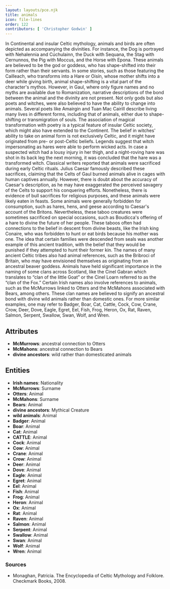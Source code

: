 ```yaml
---
layout: layouts/pce.njk
title: animals
icon: file-lines
order: 122
contributors: [ 'Christopher Godwin' ]
---
```

In Continental and insular Celtic mythology, animals and birds are often depicted as accompanying the divinities. For instance, the Dog is portrayed with Nehalennia and Cúchulainn, the Duck with Sequana, the Stag with Cernunnos, the Pig with Moccus, and the Horse with Epona. These animals are believed to be the god or goddess, who has shape-shifted into their form rather than their servants. In some stories, such as those featuring the Cailleach, who transforms into a Hare or Oisín, whose mother shifts into a deer while giving birth, animal shape-shifting is a vital part of the character's mythos. However, in Gaul, where only figure names and no myths are available due to Romanization, narrative descriptions of the bond between the animal and the divinity are not present. Not only gods but also poets and witches, were also believed to have the ability to change into animals. Several poets like Amairgin and Tuan Mac Cairill describe living many lives in different forms, including that of animals, either due to shape-shifting or transmigration of souls. The association of magical transformation with poetry is a typical feature of insular Celtic society, which might also have extended to the Continent. The belief in witches' ability to take on animal form is not exclusively Celtic, and it might have originated from pre- or post-Celtic beliefs. Legends suggest that witch impersonating as hares were able to perform wicked acts. In case a suspected witch had a lousy injury in her thigh, and a night-roving hare was shot in its back leg the next morning, it was concluded that the hare was a transformed witch. Classical writers reported that animals were sacrificed during early Celtic rituals. Julius Caesar famously described these sacrifices, claiming that the Celts of Gaul burned animals alive in cages with human captives annually. However, there is doubt about the accuracy of Caesar's description, as he may have exaggerated the perceived savagery of the Celts to support his conquering efforts. Nonetheless, there is evidence of bull sacrifices for religious purposes, and these animals were likely eaten in feasts. Some animals were generally forbidden for consumption, such as hares, hens, and geese according to Caesar's account of the Britons. Nevertheless, these taboo creatures were sometimes sacrificed on special occasions, such as Boudicca's offering of a hare to divine the future of her people. These taboos often had connections to the belief in descent from divine beasts, like the Irish king Conaire, who was forbidden to hunt or eat birds because his mother was one. The idea that certain families were descended from seals was another example of this ancient tradition, with the belief that they would be punished if they attempted to hunt their former kin. The names of many ancient Celtic tribes also had animal references, such as the Bribroci of Britain, who may have envisioned themselves as originating from an ancestral beaver goddess. Animals have held significant importance in the naming of some clans across Scotland, like the Cinel Gabran which translates to “clan of the little Goat” or the Cinel Loarn referred to as the “clan of the Fox.” Certain Irish names also involve references to animals, such as the McMurrows linked to Otters and the McMahons associated with Bears, among others. These clan names are believed to signify an ancestral bond with divine wild animals rather than domestic ones. For more similar examples, one may refer to Badger, Boar, Cat, Cattle, Cock, Cow, Crane, Crow, Deer, Dove, Eagle, Egret, Eel, Fish, Frog, Heron, Ox, Rat, Raven, Salmon, Serpent, Swallow, Swan, Wolf, and Wren.

## Attributes

- **McMurrows**: ancestral connection to Otters
- **McMahons**: ancestral connection to Bears
- **divine ancestors**: wild rather than domesticated animals

## Entities

- **Irish names**: Nationality
- **McMurrows**: Surname
- **Otters**: Animal
- **McMahons**: Surname
- **Bears**: Animal
- **divine ancestors**: Mythical Creature
- **wild animals**: Animal
- **Badger**: Animal
- **Boar**: Animal
- **Cat**: Animal
- **CATTLE**: Animal
- **Cock**: Animal
- **Cow**: Animal
- **Crane**: Animal
- **Crow**: Animal
- **Deer**: Animal
- **Dove**: Animal
- **Eagle**: Animal
- **Egret**: Animal
- **Eel**: Animal
- **Fish**: Animal
- **Frog**: Animal
- **Heron**: Animal
- **Ox**: Animal
- **Rat**: Animal
- **Raven**: Animal
- **Salmon**: Animal
- **Serpent**: Animal
- **Swallow**: Animal
- **Swan**: Animal
- **Wolf**: Animal
- **Wren**: Animal

### Sources

- Monaghan, Patricia. The Encyclopedia of Celtic Mythology and Folklore. Checkmark Books, 2008.

